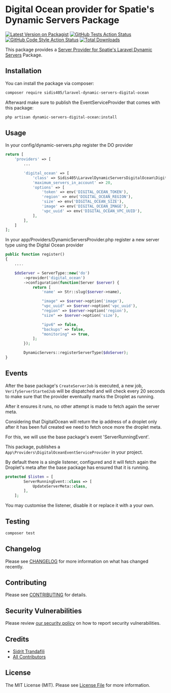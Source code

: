 # Digital Ocean provider for Spatie's Dynamic Servers Package

[![Latest Version on Packagist](https://img.shields.io/packagist/v/sidis405/laravel-dynamic-servers-digital-ocean.svg?style=flat-square)](https://packagist.org/packages/sidis405/laravel-dynamic-servers-digital-ocean)
[![GitHub Tests Action Status](https://img.shields.io/github/workflow/status/sidis405/laravel-dynamic-servers-digital-ocean/run-tests?label=tests)](https://github.com/sidis405/laravel-dynamic-servers-digital-ocean/actions?query=workflow%3Arun-tests+branch%3Amain)
[![GitHub Code Style Action Status](https://img.shields.io/github/workflow/status/sidis405/laravel-dynamic-servers-digital-ocean/Fix%20PHP%20code%20style%20issues?label=code%20style)](https://github.com/sidis405/laravel-dynamic-servers-digital-ocean/actions?query=workflow%3A"Fix+PHP+code+style+issues"+branch%3Amain)
[![Total Downloads](https://img.shields.io/packagist/dt/sidis405/laravel-dynamic-servers-digital-ocean.svg?style=flat-square)](https://packagist.org/packages/sidis405/laravel-dynamic-servers-digital-ocean)

This package provides a <a href="https://digitalocean.com"> Server Provider for Spatie's <a href="https://github.com/spatie/laravel-dynamic-servers">Laravel Dynamic Servers</a> Package.

## Installation

You can install the package via composer:

```bash
composer require sidis405/laravel-dynamic-servers-digital-ocean
```

Afterward make sure to publish the EventServiceProvider that comes with this package:

```bash
php artisan dynamic-servers-digital-ocean:install
```

## Usage

In your config/dynamic-servers.php register the DO provider
```php
return [
    'providers' => [
        ...

        'digital_ocean' => [
            'class' => Sidis405\LaravelDynamicServersDigitalOcean\DigitalOcean\DigitalOceanServerProvider::class,
            'maximum_servers_in_account' => 20,
            'options' => [
                'token' => env('DIGITAL_OCEAN_TOKEN'),
                'region' => env('DIGITAL_OCEAN_REGION'),
                'size' => env('DIGITAL_OCEAN_SIZE'),
                'image' => env('DIGITAL_OCEAN_IMAGE'),
                'vpc_uuid' => env('DIGITAL_OCEAN_VPC_UUID'),
            ],
        ],
    ]
];
```

In your app/Providers/DynamicServersProvider.php register a new server type using the Digital Ocean provider
```php
public function register()
{
    ....

    $doServer = ServerType::new('do')
        ->provider('digital_ocean')
        ->configuration(function(Server $server) {
            return [
                'name' => Str::slug($server->name),

                "image" => $server->option('image'),
                "vpc_uuid" => $server->option('vpc_uuid'),
                "region" => $server->option('region'),
                "size" => $server->option('size'),

                "ipv6" => false,
                "backups" => false,
                "monitoring" => true,
            ];
        });

        DynamicServers::registerServerType($doServer);
}
```

## Events
After the base package's `CreateServerJob` is executed, a new job, `VerifyServerStartedJob` will be dispatched and will check every 20 seconds to make sure that the provider eventually marks the Droplet as running.

After it ensures it runs, no other attempt is made to fetch again the server meta.

Considering that DigitalOcean will return the ip address of a droplet only after it has been full created we need to fetch once more the droplet meta.

For this, we will use the base package's event 'ServerRunningEvent'.

This package, publishes a `App\Providers\DigitalOceanEventServiceProvider` in your project.

By default there is a single listener, configured and it will fetch again the Droplet's meta after the base package has ensured that it is running.

```php
protected $listen = [
        ServerRunningEvent::class => [
            UpdateServerMeta::class,
        ],
    ];
```

You may customise the listener, disable it or replace it with a your own.

## Testing

```bash
composer test
```

## Changelog

Please see [CHANGELOG](CHANGELOG.md) for more information on what has changed recently.

## Contributing

Please see [CONTRIBUTING](CONTRIBUTING.md) for details.

## Security Vulnerabilities

Please review [our security policy](../../security/policy) on how to report security vulnerabilities.

## Credits

- [Sidrit Trandafili](https://github.com/sidis405)
- [All Contributors](../../contributors)

## License

The MIT License (MIT). Please see [License File](LICENSE.md) for more information.
